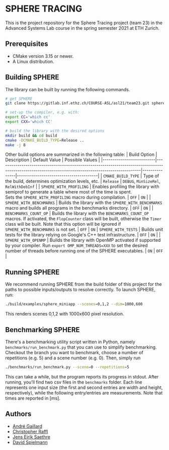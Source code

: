 # SPHERE TRACING
This is the project repository for the Sphere Tracing project (team 23) in the Advanced Systems Lab course in the spring semester 2021 at ETH Zurich. 

## Prerequisites
- CMake version 3.15 or newer.
- A Linux distribution.

## Building SPHERE
The library can be built by running the following commands.
```bash
# get SPHERE 
git clone https://gitlab.inf.ethz.ch/COURSE-ASL/asl21/team23.git sphere && cd sphere

# set-up the compiler, e.g. with:
export CC='which cc'
export CXX='which CC'

# build the library with the desired options
mkdir build && cd build
cmake -DCMAKE_BUILD_TYPE=Release ..
make -j 8
```

Other build options are summarized in the following table:
| Build Option             | Description                                                                                                                                        | Default Value | Possible Values                        |
|--------------------------|----------------------------------------------------------------------------------------------------------------------------------------------------|---------------|----------------------------------------|
| `CMAKE_BUILD_TYPE`       | Type of the build, determines optimization levels, etc.                                                                                            | `Release`     | `DEBUG`, `MinSizeRel`, `RelWithDebInf` |
| `SPHERE_WITH_PROFILING`  | Enables profiling the library with semiprof to generate a table where most of the time is spent.<br>Sets the `SPHERE_WITH_PROFILING` macro during compilation. | `OFF`         | `ON`                                   |
| `SPHERE_WITH_BENCHMARKS` | Builds the library with the `SPHERE_WITH_BENCHMARKS` macro and builds all programs in the benchmarks directory.                                                 | `OFF`         | `ON`                                   |
| `BENCHMARKS_COUNT_OP`    | Builds the library with the `BENCHMARKS_COUNT_OP` macros. If activated, the  `FlopCounter` class will be built, otherwise the `Timer` class will be built. Note that this option will be ignored if `SPHERE_WITH_BENCHMARKS` is not set. | `OFF` | `ON`
| `SPHERE_WITH_TESTS`      | Builds unit tests for the library relying on Google's C++ test infrastructure.                                                                     | `OFF`          | `ON`                                  |
| `SPHERE_WITH_OPENMP`     | Builds the library with OpenMP activated if supported by your compiler. Run `export OMP_NUM_THREADS=XXX` to set the desired number of threads before running one of the SPHERE executables. | `ON` | `OFF` |


## Running SPHERE
We recommend running SPHERE from the build folder of this project  for the paths to possible inputs/outputs to resolve correctly. To launch SPHERE, run:
```bash
./build/examples/sphere_miniapp --scenes=0,1,2 --dim=1000,600
```
This renders scenes 0,1,2 with 1000x600 pixel resolution.

## Benchmarking SPHERE
There's a benchmarking utility script written in Python, namely `benchmarks/run_benchmark.py` that you can use to simplify benchmarking. Checkout the branch you want to benchmark, choose a number of repetitions (e.g. 5) and a scene number (e.g. 0). Then, simply run
```bash
./benchmarks/run_benchmark.py --scene=0 --repetitions=5
```
This can take a while, but the program reports its progress in stdout. After running, you'll find two csv files in the `benchmarks` folder. Each line represents one input size (the first and second entries are width and height, respectively), while the following entry/entries are measurements. Note that times are reported in [ms].

## Authors
- [André Gaillard](mailto:andrega@ethz.ch)
- [Christopher Raffl](mailto:rafflc@ethz.ch)
- [Jens Eirik Saethre](mailto:saethrej@ethz.ch)
- [David Spielmann](mailto:spdavid@ethz.ch)
